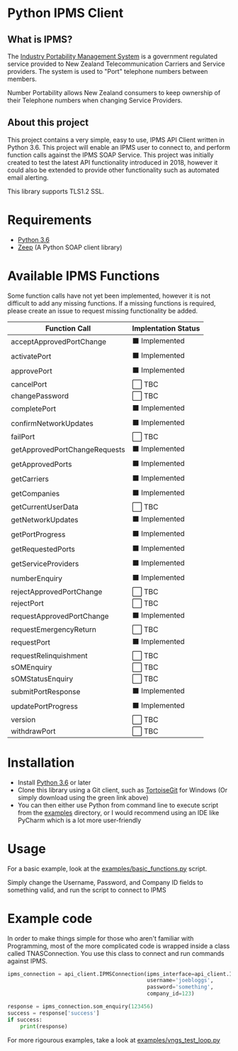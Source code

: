 # Python IPMS Client

## What is IPMS?

The [Industry Portability Management System](https://www.tcf.org.nz/industry/numbering/number-portability/access-to-ipms/) is a government regulated service provided to New Zealand Telecommunication Carriers and Service providers. The system is used to "Port" telephone numbers between members.

Number Portability allows New Zealand consumers to keep ownership of their Telephone numbers when changing Service Providers.

## About this project

This project contains a very simple, easy to use, IPMS API Client written in Python 3.6. This project will enable an IPMS user to connect to, and perform function calls against the IPMS SOAP Service. This project was initially created to test the latest API functionality introduced in 2018, however it could also be extended to provide other functionality such as automated email alerting.

This library supports TLS1.2 SSL.

# Requirements

  - [Python 3.6](https://www.python.org/downloads/release/python-360/)
  - [Zeep](http://docs.python-zeep.org/en/master/) (A Python SOAP client library)


# Available IPMS Functions

Some function calls have not yet been implemented, however it is not difficult to add any missing functions. If a missing functions is required, please create an issue to request missing functionality be added.

| Function Call  | Implentation Status |
| ------------- | ------------- |
| acceptApprovedPortChange | :black_large_square: Implemented |
| activatePort | :black_large_square: Implemented |
| approvePort | :black_large_square: Implemented |
| cancelPort | :white_large_square: TBC |
| changePassword | :white_large_square: TBC |
| completePort | :black_large_square: Implemented |
| confirmNetworkUpdates | :black_large_square: Implemented |
| failPort | :white_large_square: TBC |
| getApprovedPortChangeRequests | :black_large_square: Implemented |
| getApprovedPorts | :black_large_square: Implemented |
| getCarriers | :black_large_square: Implemented |
| getCompanies | :black_large_square: Implemented |
| getCurrentUserData | :white_large_square: TBC |
| getNetworkUpdates | :black_large_square: Implemented |
| getPortProgress | :black_large_square: Implemented |
| getRequestedPorts | :black_large_square: Implemented |
| getServiceProviders | :black_large_square: Implemented |
| numberEnquiry | :black_large_square: Implemented |
| rejectApprovedPortChange | :white_large_square: TBC |
| rejectPort | :white_large_square: TBC |
| requestApprovedPortChange | :black_large_square: Implemented |
| requestEmergencyReturn | :white_large_square: TBC |
| requestPort | :black_large_square: Implemented |
| requestRelinquishment | :white_large_square: TBC |
| sOMEnquiry | :white_large_square: TBC |
| sOMStatusEnquiry | :white_large_square: TBC |
| submitPortResponse | :black_large_square: Implemented |
| updatePortProgress | :black_large_square: Implemented |
| version | :white_large_square: TBC |
| withdrawPort | :white_large_square: TBC |


# Installation

  - Install [Python 3.6](https://www.python.org/downloads/release/python-360/) or later
  - Clone this library using a Git client, such as [TortoiseGit](https://tortoisegit.org/) for Windows (Or simply download using the green link above)
  - You can then either use Python from command line to execute script from the [examples](examples) directory, or I would recommend using an IDE like PyCharm which is a lot more user-friendly


# Usage

For a basic example, look at the [examples/basic_functions.py](examples/basic_functions.py) script.

Simply change the Username, Password, and Company ID fields to something valid, and run the script to connect to IPMS

# Example code

In order to make things simple for those who aren't familiar with Programming, most of the more complicated code is wrapped inside a class called TNASConnection. You use this class to connect and run commands against IPMS.

```py
ipms_connection = api_client.IPMSConnection(ipms_interface=api_client.IPMS_TRAIN,
                                            username='joebloggs',
                                            password='something',
                                            company_id=123)

response = ipms_connection.som_enquiry(123456)
success = response['success']
if success:
    print(response)
```

For more rigourous examples, take a look at [examples/vngs_test_loop.py](examples/vngs_test_loop.py)
